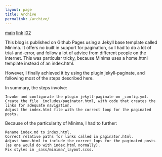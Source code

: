 ```yaml
---
layout: page
title: Archive
permalink: /archive/
---
```


[main](https://aneejian.com/automated-jekyll-archives-github-pages/)
[link](https://laura.rochaprado.com/done/web/development/2019/04/02/jekyll-github-page-pagination.html)
[l02](https://chrisphillips-cminion.github.io/jekyll/2019/06/26/JekyllPagination.html)

This blog is published on Github Pages using a Jekyll base template called Minima. It offers no built in support for pagination, so I had to do a lot of trial-and-error, and follow a lot of advice from different people on the internet. This was particular tricky, because Minima uses a home.html template instead of an index.html.

However, I finally achieved it by using the plugin jekyll-paginate, and following most of the steps described here.

In summary, the steps involve:

    Invoke and configurate the plugin jekyll-paginate on _config.yml.
    Create the file _includes/paginator.html, with code that creates the links for adequate navigation.
    Adjust the index.html file with the correct loop for the paginated posts.

Because of the particularity of Minima, I had to further:

    Rename index.md to index.html.
    Correct relative paths for links called in paginator.html.
    Adjust home.html to include the correct lops for the paginated posts (as one would do with index.html normally).
    Fix styles in _sass/minima/_layout.scss.

